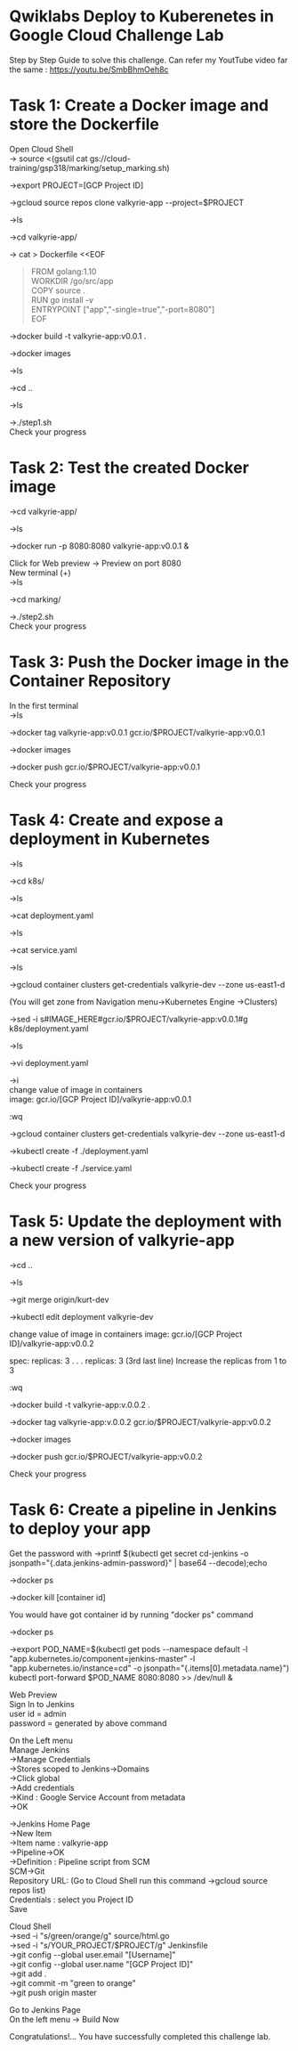 # Qwiklabs Deploy to Kuberenetes in Google Cloud Challenge Lab

Step by Step Guide to solve this challenge. Can refer my YoutTube video far the same : https://youtu.be/SmbBhmOeh8c

# Task 1: Create a Docker image and store the Dockerfile
Open Cloud Shell              
->  source <(gsutil cat gs://cloud-training/gsp318/marking/setup_marking.sh)              

->export PROJECT=[GCP Project ID]     

->gcloud source repos clone valkyrie-app --project=$PROJECT  

->ls

->cd valkyrie-app/  

-> cat > Dockerfile <<EOF                  
> FROM golang:1.10                 
> WORKDIR /go/src/app                
> COPY source .                   
> RUN go install -v                                  
> ENTRYPOINT ["app","-single=true","-port=8080"]                 
> EOF                            
         
->docker build -t valkyrie-app:v0.0.1 .                   

->docker images              

->ls                  

->cd ..              

->ls                  

->./step1.sh                
Check your progress

# Task 2: Test the created Docker image

->cd valkyrie-app/             
 
->ls                           

->docker run -p 8080:8080 valkyrie-app:v0.0.1 &                    

Click for Web preview -> Preview on port 8080                            
New terminal (+)                  
->ls                    

->cd marking/                  

->./step2.sh                     
Check your progress                

# Task 3: Push the Docker image in the Container Repository

In the first terminal            
->ls                       

->docker tag valkyrie-app:v0.0.1 gcr.io/$PROJECT/valkyrie-app:v0.0.1                     

->docker images                                          

->docker push gcr.io/$PROJECT/valkyrie-app:v0.0.1                          

Check your progress                   

# Task 4: Create and expose a deployment in Kubernetes

->ls                             

->cd k8s/                          

->ls                                       

->cat deployment.yaml                              

->ls                        

->cat service.yaml                             
 
->ls                         

->gcloud container clusters get-credentials valkyrie-dev --zone us-east1-d                                  

(You will get zone from Navigation menu->Kubernetes Engine ->Clusters)                              

->sed -i s#IMAGE_HERE#gcr.io/$PROJECT/valkyrie-app:v0.0.1#g k8s/deployment.yaml                                 

->ls                                                                                 

->vi deployment.yaml                                

->i                          
change value of image in containers                                
image: gcr.io/[GCP Project ID]/valkyrie-app:v0.0.1                               

<ESC>                  

:wq                   

->gcloud container clusters get-credentials valkyrie-dev --zone us-east1-d                                       

->kubectl create -f ./deployment.yaml                                                

->kubectl create -f ./service.yaml                      
     
Check your progress                          

# Task 5: Update the deployment with a new version of valkyrie-app

->cd ..                

->ls                               

->git merge origin/kurt-dev                       

->kubectl edit deployment valkyrie-dev

change value of image in containers
image: gcr.io/[GCP Project ID]/valkyrie-app:v0.0.2

spec:
replicas: 3
.
.
.
replicas: 3                (3rd last line)
Increase the replicas from 1 to 3

<ESC>

:wq

->docker build -t valkyrie-app:v.0.0.2 .

->docker tag valkyrie-app:v.0.0.2 gcr.io/$PROJECT/valkyrie-app:v0.0.2

->docker images

->docker push gcr.io/$PROJECT/valkyrie-app:v0.0.2

Check your progress

# Task 6: Create a pipeline in Jenkins to deploy your app

Get the password with
->printf $(kubectl get secret cd-jenkins -o jsonpath="{.data.jenkins-admin-password}" | base64 --decode);echo

->docker ps

->docker kill [container id]

You would have got container id by running "docker ps" command

->docker ps

->export POD_NAME=$(kubectl get pods --namespace default -l "app.kubernetes.io/component=jenkins-master" -l "app.kubernetes.io/instance=cd" -o jsonpath="{.items[0].metadata.name}")
kubectl port-forward $POD_NAME 8080:8080 >> /dev/null &

Web Preview                
Sign In to Jenkins             
user id = admin                            
password = generated by above command                         

On the Left menu              
Manage Jenkins                    
->Manage Credentials                              
->Stores scoped to Jenkins->Domains                      
	->Click global                            
		->Add credentials                                  
			->Kind : Google Service Account from metadata                        
			->OK                   
      
->Jenkins Home Page                       
	->New Item                                 
		->Item name : valkyrie-app                     
		->Pipeline->OK                                     
			->Definition : Pipeline script from SCM               
			SCM->Git                                                                        
			Repository URL: (Go to Cloud Shell run this command ->gcloud source repos list)                          
			Credentials : select you Project ID                                  
			Save                                               
 
Cloud Shell                                    
->sed -i "s/green/orange/g" source/html.go                     
->sed -i "s/YOUR_PROJECT/$PROJECT/g" Jenkinsfile                   
->git config --global user.email "[Username]"                    
->git config --global user.name "[GCP Project ID]"                     
->git add .                            
->git commit -m "green to orange"                      
->git push origin master                          

Go to Jenkins Page                     
On the left menu -> Build Now               

Congratulations!... You have successfully completed this challenge lab.




